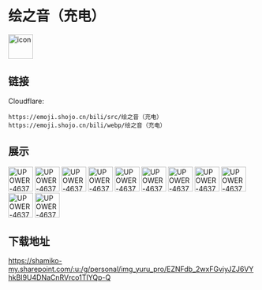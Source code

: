 # 绘之音（充电）
<img src="https://emoji.shojo.cn/bili/src/绘之音（充电）/icon.png" width="50" height="50" alt="icon">

## 链接
Cloudflare:
```
https://emoji.shojo.cn/bili/src/绘之音（充电）
https://emoji.shojo.cn/bili/webp/绘之音（充电）
```
## 展示
<img src="https://emoji.shojo.cn/bili/src/绘之音（充电）/UPOWER-4637682-递裙子.png" width="50" height="50" alt="UPOWER-4637682-递裙子">
<img src="https://emoji.shojo.cn/bili/src/绘之音（充电）/UPOWER-4637682-剪刀.png" width="50" height="50" alt="UPOWER-4637682-剪刀">
<img src="https://emoji.shojo.cn/bili/src/绘之音（充电）/UPOWER-4637682-盯.png" width="50" height="50" alt="UPOWER-4637682-盯">
<img src="https://emoji.shojo.cn/bili/src/绘之音（充电）/UPOWER-4637682-喝红茶.png" width="50" height="50" alt="UPOWER-4637682-喝红茶">
<img src="https://emoji.shojo.cn/bili/src/绘之音（充电）/UPOWER-4637682-辣眼睛.png" width="50" height="50" alt="UPOWER-4637682-辣眼睛">
<img src="https://emoji.shojo.cn/bili/src/绘之音（充电）/UPOWER-4637682-吃面包.png" width="50" height="50" alt="UPOWER-4637682-吃面包">
<img src="https://emoji.shojo.cn/bili/src/绘之音（充电）/UPOWER-4637682-咖啡.png" width="50" height="50" alt="UPOWER-4637682-咖啡">
<img src="https://emoji.shojo.cn/bili/src/绘之音（充电）/UPOWER-4637682-若有所思.png" width="50" height="50" alt="UPOWER-4637682-若有所思">
<img src="https://emoji.shojo.cn/bili/src/绘之音（充电）/UPOWER-4637682-感兴趣.png" width="50" height="50" alt="UPOWER-4637682-感兴趣">
<img src="https://emoji.shojo.cn/bili/src/绘之音（充电）/UPOWER-4637682-惊.png" width="50" height="50" alt="UPOWER-4637682-惊">
<img src="https://emoji.shojo.cn/bili/src/绘之音（充电）/UPOWER-4637682-QAQ.png" width="50" height="50" alt="UPOWER-4637682-QAQ">

## 下载地址

https://shamiko-my.sharepoint.com/:u:/g/personal/img_yuru_pro/EZNFdb_2wxFGviyJZJ6VYhkBI9U4DNaCnRVrco1TIYQp-Q